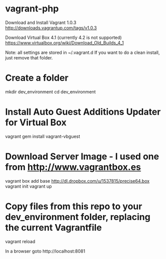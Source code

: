 vagrant-php
===========

Download and Install Vagrant 1.0.3
http://downloads.vagrantup.com/tags/v1.0.3

Download Virtual Box 4.1 (currently 4.2 is not supported)
https://www.virtualbox.org/wiki/Download_Old_Builds_4_1

Note: all settings are stored in ~/.vagrant.d
If you want to do a clean install, just remove that folder.

Create a folder
===========
mkdir dev_environment
cd dev_environment

Install Auto Guest Additions Updater for Virtual Box
===========
vagrant gem install vagrant-vbguest

Download Server Image - I used one from http://www.vagrantbox.es
===========
vagrant box add base http://dl.dropbox.com/u/1537815/precise64.box 
vagrant init
vagrant up

Copy files from this repo to your dev_environment folder, replacing the current Vagrantfile
===========
vagrant reload

In a browser goto http://localhost:8081
